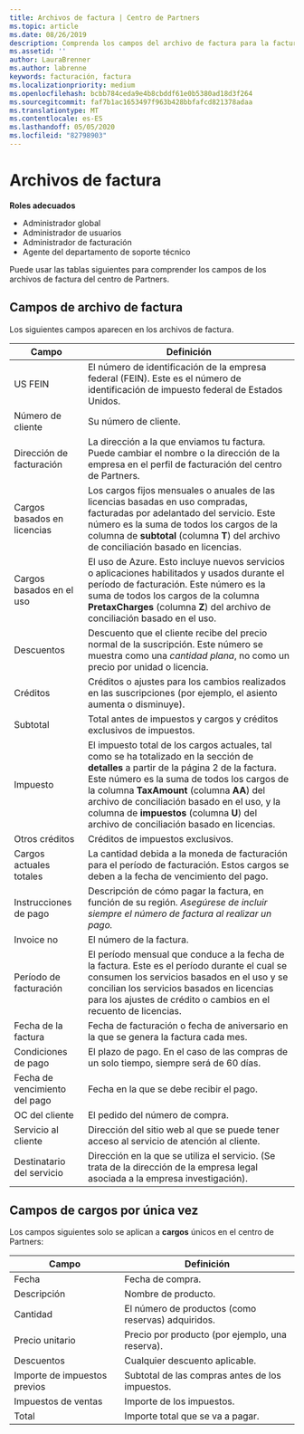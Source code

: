 ```yaml
---
title: Archivos de factura | Centro de Partners
ms.topic: article
ms.date: 08/26/2019
description: Comprenda los campos del archivo de factura para la facturación del centro de Partners.
ms.assetid: ''
author: LauraBrenner
ms.author: labrenne
keywords: facturación, factura
ms.localizationpriority: medium
ms.openlocfilehash: bcbb784ceda9e4b8cbddf61e0b5380ad18d3f264
ms.sourcegitcommit: faf7b1ac1653497f963b428bbfafcd821378adaa
ms.translationtype: MT
ms.contentlocale: es-ES
ms.lasthandoff: 05/05/2020
ms.locfileid: "82798903"
---
```

# <a name="invoice-files"></a>Archivos de factura

**Roles adecuados**
-   Administrador global
-   Administrador de usuarios
-   Administrador de facturación
-   Agente del departamento de soporte técnico

Puede usar las tablas siguientes para comprender los campos de los archivos de factura del centro de Partners.

## <a name="invoice-file-fields"></a>Campos de archivo de factura

Los siguientes campos aparecen en los archivos de factura.

| Campo | Definición |
| ----- | ---------- |
| US FEIN | El número de identificación de la empresa federal (FEIN). Este es el número de identificación de impuesto federal de Estados Unidos. |
| Número de cliente | Su número de cliente. |
| Dirección de facturación | La dirección a la que enviamos tu factura. Puede cambiar el nombre o la dirección de la empresa en el perfil de facturación del centro de Partners. |
| Cargos basados en licencias | Los cargos fijos mensuales o anuales de las licencias basadas en uso compradas, facturadas por adelantado del servicio. Este número es la suma de todos los cargos de la columna de **subtotal** (columna **T**) del archivo de conciliación basado en licencias. |
| Cargos basados en el uso | El uso de Azure. Esto incluye nuevos servicios o aplicaciones habilitados y usados durante el período de facturación. Este número es la suma de todos los cargos de la columna **PretaxCharges** (columna **Z**) del archivo de conciliación basado en el uso. |
| Descuentos | Descuento que el cliente recibe del precio normal de la suscripción. Este número se muestra como una *cantidad plana*, no como un precio por unidad o licencia. |
| Créditos | Créditos o ajustes para los cambios realizados en las suscripciones (por ejemplo, el asiento aumenta o disminuye). |
| Subtotal | Total antes de impuestos y cargos y créditos exclusivos de impuestos. |
| Impuesto | El impuesto total de los cargos actuales, tal como se ha totalizado en la sección de **detalles** a partir de la página 2 de la factura. Este número es la suma de todos los cargos de la columna **TaxAmount** (columna **AA**) del archivo de conciliación basado en el uso, y la columna de **impuestos** (columna **U**) del archivo de conciliación basado en licencias. |
| Otros créditos | Créditos de impuestos exclusivos. |
| Cargos actuales totales | La cantidad debida a la moneda de facturación para el período de facturación. Estos cargos se deben a la fecha de vencimiento del pago. |
| Instrucciones de pago | Descripción de cómo pagar la factura, en función de su región. *Asegúrese de incluir siempre el número de factura al realizar un pago.* |
| Invoice no | El número de la factura. |
| Período de facturación | El período mensual que conduce a la fecha de la factura. Este es el período durante el cual se consumen los servicios basados en el uso y se concilian los servicios basados en licencias para los ajustes de crédito o cambios en el recuento de licencias. |
| Fecha de la factura | Fecha de facturación o fecha de aniversario en la que se genera la factura cada mes. |
| Condiciones de pago | El plazo de pago. En el caso de las compras de un solo tiempo, siempre será de 60 días. |
| Fecha de vencimiento del pago | Fecha en la que se debe recibir el pago. |
| OC del cliente | El pedido del número de compra. |
| Servicio al cliente | Dirección del sitio web al que se puede tener acceso al servicio de atención al cliente. |
| Destinatario del servicio | Dirección en la que se utiliza el servicio. (Se trata de la dirección de la empresa legal asociada a la empresa investigación). |

## <a name="one-time-charges-fields"></a>Campos de cargos por única vez

Los campos siguientes solo se aplican a **cargos** únicos en el centro de Partners:

| Campo | Definición |
| ----- | ---------- |
| Fecha | Fecha de compra. |
| Descripción | Nombre de producto. |
| Cantidad | El número de productos (como reservas) adquiridos. |
| Precio unitario | Precio por producto (por ejemplo, una reserva). |
| Descuentos | Cualquier descuento aplicable. |
| Importe de impuestos previos | Subtotal de las compras antes de los impuestos. |
| Impuestos de ventas | Importe de los impuestos. |
| Total | Importe total que se va a pagar. |
